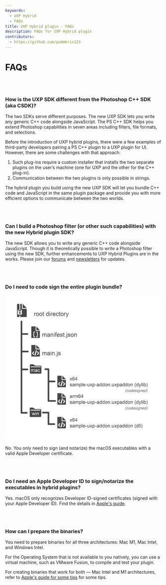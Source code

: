 ```yaml
---
keywords:
  - UXP Hybrid
  - FAQs
title: UXP Hybrid plugin - FAQs
description: FAQs for UXP Hybrid plugin
contributors:
  - https://github.com/padmkris123
---
```


# FAQs

<br></br>

### How is the UXP SDK different from the Photoshop C++ SDK (aka CSDK)?

The two SDKs serve different purposes. The new UXP SDK lets you write any generic C++ code alongside JavaScript. The PS C++ SDK helps you extend Photoshop capabilities in seven areas including filters, file formats, and selections.

Before the introduction of UXP hybrid plugins, there were a few examples of third-party developers pairing a PS C++ plugin to a UXP plugin for UI. However, there are some challenges with that approach:

1. Such plug-ins require a custom installer that installs the two separate plugins on the user’s machine (one for UXP and the other for the C++ plug-in).
2. Communication between the two plugins is only possible in strings.

The hybrid plugin you build using the new UXP SDK will let you bundle C++ code and JavaScript in the same plugin package and provide you with more efficient options to communicate between the two worlds.

<br></br>

### Can I build a Photoshop filter (or other such capabilities) with the new Hybrid plugin SDK?

The new SDK allows you to write any generic C++ code alongside JavaScript. Though it is theoretically possible to write a Photoshop filter using the new SDK, further enhancements to UXP Hybrid Plugins are in the works. Please join our [forums](https://forums.creativeclouddeveloper.com/) and [newsletters](https://www.adobe.com/subscription/ccdevnewsletter.html) for updates.

<br></br>

### Do I need to code sign the entire plugin bundle?

![Folder Structure](./folder-structure.png "Folder structure")

No. You only need to sign (and notarize) the macOS executables with a valid Apple Developer certificate.

<br></br>

### Do I need an Apple Developer ID to sign/notarize the executables in hybrid plugins?

Yes. macOS only recognizes Developer ID-signed certificates (signed with your Apple Developer ID). Find the details in [Apple's guide](https://support.apple.com/guide/security/app-code-signing-process-sec3ad8e6e53/web).

<br></br>

### How can I prepare the binaries?

You need to prepare binaries for all three architectures: Mac M1, Mac Intel, and Windows Intel.

For the Operating System that is not available to you natively, you can use a virtual machine, such as VMware Fusion, to compile and test your plugin.

For creating binaries that work for both — Mac Intel and M1 architectures, refer to [Apple's guide for some tips](https://developer.apple.com/documentation/apple-silicon/building-a-universal-macos-binary) for some tips.